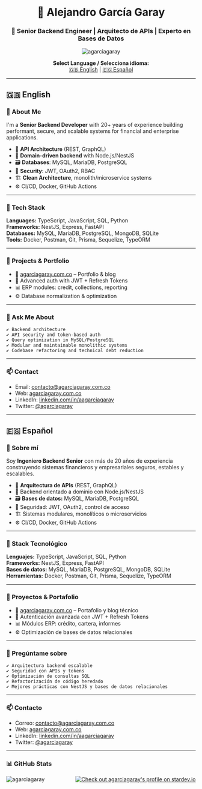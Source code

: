 <h1 align="center">👋 Alejandro García Garay</h1>
<h3 align="center">💼 Senior Backend Engineer | Arquitecto de APIs | Experto en Bases de Datos</h3>

<p align="center">
  <img src="https://komarev.com/ghpvc/?username=agarciagaray&label=Profile%20views&color=0e75b6&style=flat" alt="agarciagaray" />
</p>

<!-- Language Tabs -->
<p align="center">
  <b>Select Language / Selecciona idioma:</b><br>
  <a href="#english">🇬🇧 English</a> | <a href="#español">🇪🇸 Español</a>
</p>

---

## 🇬🇧 English <a name="english"></a>

### 🧠 About Me

I'm a **Senior Backend Developer** with 20+ years of experience building performant, secure, and scalable systems for financial and enterprise applications.

- 🧩 **API Architecture** (REST, GraphQL)  
- 🧠 **Domain-driven backend** with Node.js/NestJS  
- 🗃️ **Databases**: MySQL, MariaDB, PostgreSQL  
- 🔐 **Security**: JWT, OAuth2, RBAC  
- 🏗️ **Clean Architecture**, monolith/microservice systems  
- ⚙️ CI/CD, Docker, GitHub Actions  

---

### 🔧 Tech Stack

**Languages:** TypeScript, JavaScript, SQL, Python  
**Frameworks:** NestJS, Express, FastAPI  
**Databases:** MySQL, MariaDB, PostgreSQL, MongoDB, SQLite  
**Tools:** Docker, Postman, Git, Prisma, Sequelize, TypeORM  

---

### 📂 Projects & Portfolio

- 💼 [agarciagaray.com.co](https://agarciagaray.com.co) – Portfolio & blog  
- 🔐 Advanced auth with JWT + Refresh Tokens  
- 📊 ERP modules: credit, collections, reporting  
- ⚙️ Database normalization & optimization  

---

### 💬 Ask Me About

~~~
✔️ Backend architecture  
✔️ API security and token-based auth  
✔️ Query optimization in MySQL/PostgreSQL  
✔️ Modular and maintainable monolithic systems  
✔️ Codebase refactoring and technical debt reduction  
~~~


---

### 📫 Contact

- Email: contacto@agarciagaray.com.co  
- Web: [agarciagaray.com.co](https://agarciagaray.com.co)  
- LinkedIn: [linkedin.com/in/aagarciagaray](https://linkedin.com/in/aagarciagaray)  
- Twitter: [@agarciagaray](https://twitter.com/agarciagaray)  

---

## 🇪🇸 Español <a name="español"></a>

### 🧠 Sobre mí

Soy **Ingeniero Backend Senior** con más de 20 años de experiencia construyendo sistemas financieros y empresariales seguros, estables y escalables.

- 🧩 **Arquitectura de APIs** (REST, GraphQL)  
- 🧠 Backend orientado a dominio con Node.js/NestJS  
- 🗃️ **Bases de datos:** MySQL, MariaDB, PostgreSQL  
- 🔐 Seguridad: JWT, OAuth2, control de acceso  
- 🏗️ Sistemas modulares, monolíticos o microservicios  
- ⚙️ CI/CD, Docker, GitHub Actions  

---

### 🔧 Stack Tecnológico

**Lenguajes:** TypeScript, JavaScript, SQL, Python  
**Frameworks:** NestJS, Express, FastAPI  
**Bases de datos:** MySQL, MariaDB, PostgreSQL, MongoDB, SQLite  
**Herramientas:** Docker, Postman, Git, Prisma, Sequelize, TypeORM  

---

### 📂 Proyectos & Portafolio

- 💼 [agarciagaray.com.co](https://agarciagaray.com.co) – Portafolio y blog técnico  
- 🔐 Autenticación avanzada con JWT + Refresh Tokens  
- 📊 Módulos ERP: crédito, cartera, informes  
- ⚙️ Optimización de bases de datos relacionales  

---

### 💬 Pregúntame sobre

~~~
✔️ Arquitectura backend escalable  
✔️ Seguridad con APIs y tokens  
✔️ Optimización de consultas SQL  
✔️ Refactorización de código heredado  
✔️ Mejores prácticas con NestJS y bases de datos relacionales  
~~~


---

### 📫 Contacto

- Correo: contacto@agarciagaray.com.co  
- Web: [agarciagaray.com.co](https://agarciagaray.com.co)  
- LinkedIn: [linkedin.com/in/aagarciagaray](https://linkedin.com/in/aagarciagaray)  
- Twitter: [@agarciagaray](https://twitter.com/agarciagaray)  

---

### 📊 GitHub Stats

<div style="display: flex; justify-content: space-between; align-items: center;">
  <img src="https://github-readme-stats.vercel.app/api/top-langs?username=agarciagaray&show_icons=true&locale=en&layout=compact" alt="agarciagaray" />
  <a href="https://stardev.io/developers/agarciagaray">
    <img src="https://stardev.io/developers/agarciagaray/badge/languages/locality.svg" alt="Check out agarciagaray's profile on stardev.io" />
  </a>
</div>
